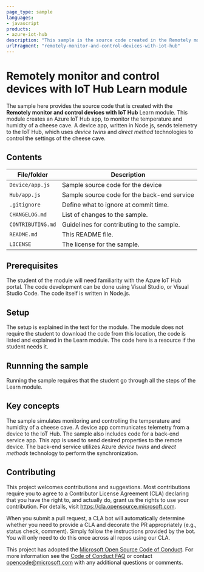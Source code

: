 ```yaml
---
page_type: sample
languages:
- javascript
products:
- azure-iot-hub
description: "This sample is the source code created in the Remotely monitor and control devices with IoT Hub Learn module. The scenario is a cheese cave."
urlFragment: "remotely-monitor-and-control-devices-with-iot-hub"
---
```


# Remotely monitor and control devices with IoT Hub Learn module

<!-- 
Guidelines on README format: https://review.docs.microsoft.com/help/onboard/admin/samples/concepts/readme-template?branch=master

Guidance on onboarding samples to docs.microsoft.com/samples: https://review.docs.microsoft.com/help/onboard/admin/samples/process/onboarding?branch=master

Taxonomies for products and languages: https://review.docs.microsoft.com/new-hope/information-architecture/metadata/taxonomies?branch=master
-->

The sample here provides the source code that is created with the **Remotely monitor and control devices with IoT Hub** Learn module. This module creates an Azure IoT Hub app, to monitor the temperature and humidty of a cheese cave. A device app, written in Node.js, sends telemetry to the IoT Hub, which uses _device twins_ and _direct method_ technologies to control the settings of the cheese cave.

## Contents

| File/folder       | Description                                |
|-------------------|--------------------------------------------|
| `Device/app.js`   | Sample source code for the device          |
| `Hub/app.js`      | Sample source code for the back-end service |
| `.gitignore`      | Define what to ignore at commit time.      |
| `CHANGELOG.md`    | List of changes to the sample.             |
| `CONTRIBUTING.md` | Guidelines for contributing to the sample. |
| `README.md`       | This README file.                          |
| `LICENSE`         | The license for the sample.                |

## Prerequisites

The student of the module will need familiarity with the Azure IoT Hub portal. The code development can be done using Visual Studio, or Visual Studio Code. The code itself is written in Node.js.

## Setup

The setup is explained in the text for the module. The module does not require the student to download the code from this location, the code is listed and explained in the Learn module. The code here is a resource if the student needs it.

## Runnning the sample

Running the sample requires that the student go through all the steps of the Learn module.

## Key concepts

The sample simulates monitoring and controlling the temperature and humidity of a cheese cave. A device app communicates telemetry from  a device to the IoT Hub. The sample also includes code for a back-end service app. This app is used to send desired properties to the remote device. The back-end service utilizes Azure _device twins_ and _direct methods_ technology to perform the synchronization.

## Contributing

This project welcomes contributions and suggestions.  Most contributions require you to agree to a
Contributor License Agreement (CLA) declaring that you have the right to, and actually do, grant us
the rights to use your contribution. For details, visit https://cla.opensource.microsoft.com.

When you submit a pull request, a CLA bot will automatically determine whether you need to provide
a CLA and decorate the PR appropriately (e.g., status check, comment). Simply follow the instructions
provided by the bot. You will only need to do this once across all repos using our CLA.

This project has adopted the [Microsoft Open Source Code of Conduct](https://opensource.microsoft.com/codeofconduct/).
For more information see the [Code of Conduct FAQ](https://opensource.microsoft.com/codeofconduct/faq/) or
contact [opencode@microsoft.com](mailto:opencode@microsoft.com) with any additional questions or comments.
